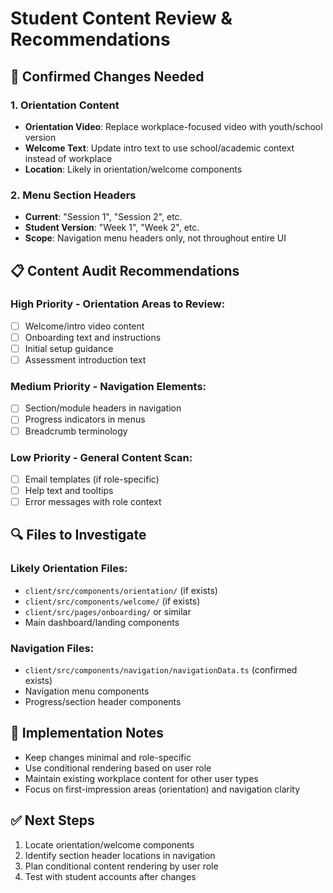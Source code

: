 # Student Content Review & Recommendations

## 🎯 Confirmed Changes Needed

### 1. Orientation Content
- **Orientation Video**: Replace workplace-focused video with youth/school version
- **Welcome Text**: Update intro text to use school/academic context instead of workplace
- **Location**: Likely in orientation/welcome components

### 2. Menu Section Headers  
- **Current**: "Session 1", "Session 2", etc.
- **Student Version**: "Week 1", "Week 2", etc.
- **Scope**: Navigation menu headers only, not throughout entire UI

## 📋 Content Audit Recommendations

### High Priority - Orientation Areas to Review:
- [ ] Welcome/intro video content
- [ ] Onboarding text and instructions
- [ ] Initial setup guidance
- [ ] Assessment introduction text

### Medium Priority - Navigation Elements:
- [ ] Section/module headers in navigation
- [ ] Progress indicators in menus
- [ ] Breadcrumb terminology

### Low Priority - General Content Scan:
- [ ] Email templates (if role-specific)
- [ ] Help text and tooltips
- [ ] Error messages with role context

## 🔍 Files to Investigate

### Likely Orientation Files:
- `client/src/components/orientation/` (if exists)
- `client/src/components/welcome/` (if exists) 
- `client/src/pages/onboarding/` or similar
- Main dashboard/landing components

### Navigation Files:
- `client/src/components/navigation/navigationData.ts` (confirmed exists)
- Navigation menu components
- Progress/section header components

## 📝 Implementation Notes
- Keep changes minimal and role-specific
- Use conditional rendering based on user role
- Maintain existing workplace content for other user types
- Focus on first-impression areas (orientation) and navigation clarity

## ✅ Next Steps
1. Locate orientation/welcome components
2. Identify section header locations in navigation
3. Plan conditional content rendering by user role
4. Test with student accounts after changes
